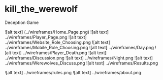 # kill_the_werewolf
Deception Game

![alt text] (../wireframes/Home_Page.png)
![alt text] ../wireframes/Player_Page.png
![alt text] ../wireframes/Website_Role_Choosing.png
![alt text] ../wireframes/Mobile_Role_Choosing.png
![alt text] ../wireframes/Day.png
![alt text] ../wireframes/Player_Death.png
![alt text] ../wireframes/Discussion.png
![alt text] ../wireframes/Night.png
![alt text] ../wireframes/Werewolves_Discuss.png
![alt text] ../wireframes/Results.png

![alt text] ../wireframes/rules.png
![alt text] ../wireframes/about.png
